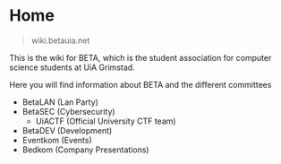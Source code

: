 # Home
> wiki.betauia.net

This is the wiki for BETA, which is the student association for computer science students at UiA Grimstad.

Here you will find information about BETA and the different committees

* BetaLAN (Lan Party)
* BetaSEC (Cybersecurity)
	* UiACTF (Official University CTF team)
* BetaDEV (Development)
* Eventkom (Events)
* Bedkom (Company Presentations)

